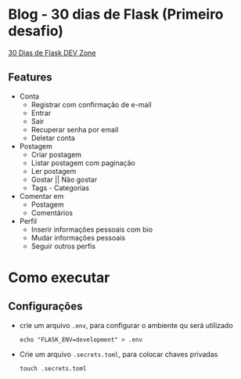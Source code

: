 # Blog - 30 dias de Flask (Primeiro desafio)

[30 Dias de Flask DEV Zone](https://github.com/DEV-Zone-BR/30-Dias-de-Flask)

## Features

* Conta
    * Registrar com confirmação de e-mail
    * Entrar
    * Sair
    * Recuperar senha por email
    * Deletar conta
* Postagem
    * Criar postagem
    * Listar postagem com paginação
    * Ler postagem
    * Gostar || Não gostar
    * Tags - Categorias
* Comentar em
    * Postagem
    * Comentários
* Perfil
    * Inserir informações pessoais com bio
    * Mudar informações pessoais
    * Seguir outros perfis


# Como executar

## Configurações
* crie um arquivo `.env`, para configurar o ambiente qu será utilizado 
  ```shell
  echo "FLASK_ENV=development" > .env
  ```

* Crie um arquivo `.secrets.toml`, para colocar chaves privadas
  ```shell
  touch .secrets.toml
  ```